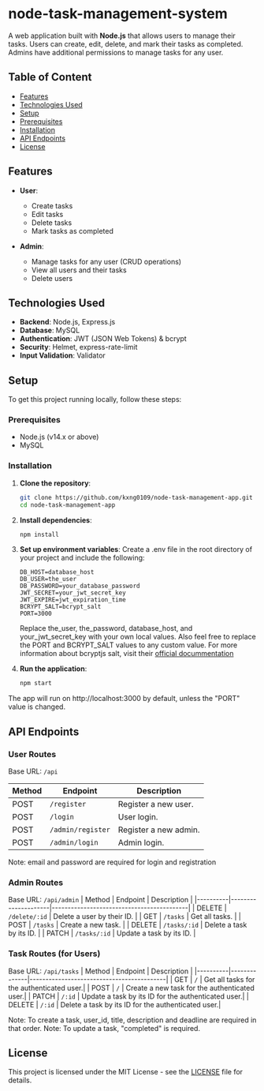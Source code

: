 # node-task-management-system

A web application built with **Node.js** that allows users to manage their tasks. Users can create, edit, delete, and mark their tasks as completed. Admins have additional permissions to manage tasks for any user.

## Table of Content
- <a href="#features">Features</a>
- <a href="#technologies-used">Technologies Used</a>
- <a href="#setup">Setup</a>
- <a href="#prerequisites">Prerequisites</a>
- <a href="#installation">Installation</a>
- <a href="#api-endpoints">API Endpoints</a>
- <a href="#license">License</a>


## Features

- **User**:
  - Create tasks
  - Edit tasks
  - Delete tasks
  - Mark tasks as completed
  
- **Admin**:
  - Manage tasks for any user (CRUD operations)
  - View all users and their tasks
  - Delete users

## Technologies Used

- **Backend**: Node.js, Express.js
- **Database**: MySQL
- **Authentication**: JWT (JSON Web Tokens) & bcrypt
- **Security**: Helmet, express-rate-limit
- **Input Validation**: Validator

## Setup

To get this project running locally, follow these steps:

### Prerequisites

- Node.js (v14.x or above)
- MySQL

### Installation

1. **Clone the repository**:
   ```bash
   git clone https://github.com/kxng0109/node-task-management-app.git
   cd node-task-management-app
   ```
2. **Install dependencies**:
	```bash
	npm install
	```

3. **Set up environment variables**:
	Create a .env file in the root directory of your project and include the following:

	```plaintext
	DB_HOST=database_host
	DB_USER=the_user
	DB_PASSWORD=your_database_password
	JWT_SECRET=your_jwt_secret_key
	JWT_EXPIRE=jwt_expiration_time
	BCRYPT_SALT=bcrypt_salt
	PORT=3000
	```
	Replace the_user, the_password, database_host, and your_jwt_secret_key with your own local values. Also feel free to replace the PORT and BCRYPT_SALT values to any custom value.
	For more information about bcryptjs salt, visit their <a href="https://www.npmjs.com/package/bcryptjs">official docummentation</a>

4. **Run the application**:

	```bash
	npm start
	```
The app will run on http://localhost:3000 by default, unless the "PORT" value is changed.

## API Endpoints
### User Routes
Base URL: ```/api```

| Method   | Endpoint          | Description                          |
|----------|-------------------|--------------------------------------|
| POST     | `/register`       | Register a new user.                |
| POST     | `/login`          | User login.                         |
| POST     | `/admin/register` | Register a new admin.               |
| POST     | `/admin/login`    | Admin login.                        |

Note: email and password are required for login and registration

### Admin Routes
Base URL: ```/api/admin```
| Method   | Endpoint            | Description                               |
|----------|---------------------|-------------------------------------------|
| DELETE   | `/delete/:id`       | Delete a user by their ID.               |
| GET      | `/tasks`            | Get all tasks.                           |
| POST     | `/tasks`            | Create a new task.                       |
| DELETE   | `/tasks/:id`        | Delete a task by its ID.                 |
| PATCH    | `/tasks/:id`        | Update a task by its ID.                 |

### Task Routes (for Users)
Base URL: ```/api/tasks```
| Method   | Endpoint     | Description                               |
|----------|--------------|-------------------------------------------|
| GET      | `/`          | Get all tasks for the authenticated user.|
| POST     | `/`          | Create a new task for the authenticated user.|
| PATCH    | `/:id`       | Update a task by its ID for the authenticated user.|
| DELETE   | `/:id`       | Delete a task by its ID for the authenticated user.|

Note: To create a task, user_id, title, description and deadline are required in that order.
Note: To update a task, "completed" is required.

## License

This project is licensed under the MIT License - see the <a href="/LICENSE">LICENSE</a> file for details.
